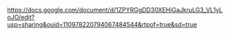 https://docs.google.com/document/d/1ZPYRGgDD30XEHiGaJkruLG3_VL1yLoJO/edit?usp=sharing&ouid=110978220794067484544&rtpof=true&sd=true